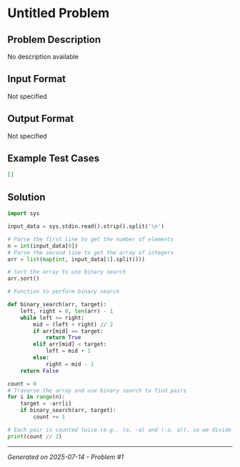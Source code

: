 # Untitled Problem

## Problem Description
No description available

## Input Format
Not specified

## Output Format
Not specified

## Example Test Cases
```json
[]
```

## Solution
```python
import sys

input_data = sys.stdin.read().strip().split('\n')

# Parse the first line to get the number of elements
n = int(input_data[0])
# Parse the second line to get the array of integers
arr = list(map(int, input_data[1].split()))

# Sort the array to use binary search
arr.sort()

# Function to perform binary search

def binary_search(arr, target):
    left, right = 0, len(arr) - 1
    while left <= right:
        mid = (left + right) // 2
        if arr[mid] == target:
            return True
        elif arr[mid] < target:
            left = mid + 1
        else:
            right = mid - 1
    return False

count = 0
# Traverse the array and use binary search to find pairs
for i in range(n):
    target = -arr[i]
    if binary_search(arr, target):
        count += 1

# Each pair is counted twice (e.g., (a, -a) and (-a, a)), so we divide by 2
print(count // 2)
```

---
*Generated on 2025-07-14 - Problem #1*